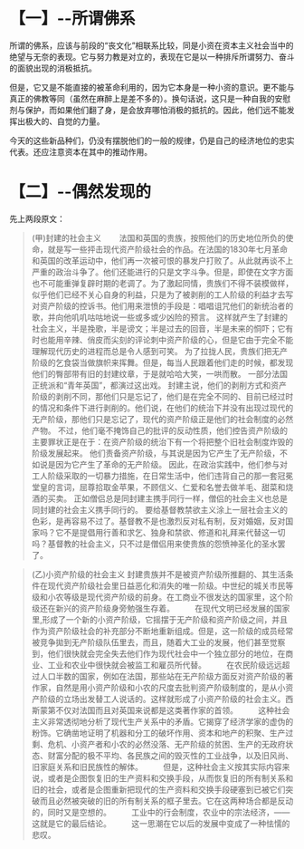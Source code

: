 # 【一】--所谓佛系

所谓的佛系，应该与前段的“丧文化”相联系比较，同是小资在资本主义社会当中的绝望与无奈的表现。它与努力教是对立的，表现在它是以一种排斥所谓努力、奋斗的面貌出现的消极抵抗。

但是，它又是不能直接的被革命利用的，因为它本身是一种小资的意识。更不能与真正的佛教等同（虽然在麻醉上是差不多的）。换句话说，这只是一种自我的安慰剂与保护，而如果他们翻了身，是会放弃哪怕消极的抵抗的。因此，他们远不能发挥出极大的、自觉的力量。

今天的这些新品种们，仍没有摆脱他们的一般的规律，仍是自己的经济地位的忠实代表。还应注意资本在其中的推动作用。

# 【二】--偶然发现的

先上两段原文：

> (甲)封建的社会主义
　　法国和英国的贵族，按照他们的历史地位所负的使命，就是写一些抨击现代资产阶级社会的作品。在法国的1830年七月革命和英国的改革运动中，他们再一次被可恨的暴发户打败了。从此就再谈不上严重的政治斗争了。他们还能进行的只是文字斗争。但是，即使在文字方面也不可能重弹复辟时期的老调了。为了激起同情，贵族们不得不装模做样，似乎他们已经不关心自身的利益，只是为了被剥削的工人阶级的利益才去写对资产阶级的控诉书。他们用来泄愤的手段是：唱唱诅咒他们的新统治者的歌，并向他叽叽咕咕地说一些或多或少凶险的预言。
  这样就产生了封建的社会主义，半是挽歌，半是谤文；半是过去的回音，半是未来的恫吓；它有时也能用辛辣、俏皮而尖刻的评论刺中资产阶级的心，但是它由于完全不能理解现代历史的进程而总是令人感到可笑。
为了拉拢人民，贵族们把无产阶级的乞食袋当做旗帜来挥舞。但是，每当人民跟着他们走的时候，都发现他们的臀部带有旧的封建纹章，于是就哈哈大笑，一哄而散。
一部分法国正统派和“青年英国”，都演过这出戏。
封建主说，他们的剥削方式和资产阶级的剥削不同，那他们只是忘记了，他们是在完全不同的、目前已经过时的情况和条件下进行剥削的。他们说，在他们的统治下并没有出现过现代的无产阶级，那他们只是忘记了，现代的资产阶级正是他们的社会制度的必然产物。
不过，他们毫不掩饰自己的批评的反动性质，他们控告资产阶级的主要罪状正是在于：在资产阶级的统治下有一个将把整个旧社会制度炸毁的阶级发展起来。
他们责备资产阶级，与其说是因为它产生了无产阶级，不如说是因为它产生了革命的无产阶级。
 因此，在政治实践中，他们参与对工人阶级采取的一切暴力措施，在日常生活中，他们违背自己的那一套冠冕堂皇的言词，屈尊拾取金苹果，不顾信义、仁爱和名誉去做羊毛、甜菜和烧酒的买卖。
正如僧侣总是同封建主携手同行一样，僧侣的社会主义也总是同封建的社会主义携手同行的。
要给基督教禁欲主义涂上一层社会主义的色彩，是再容易不过了。基督教不是也激烈反对私有制，反对婚姻，反对国家吗？它不是提倡用行善和求乞、独身和禁欲、修道和礼拜来代替这一切吗？基督教的社会主义，只不过是僧侣用来使贵族的怨愤神圣化的圣水罢了。

> (乙)小资产阶级的社会主义
    封建贵族并不是被资产阶级所推翻的、其生活条件在现代资产阶级社会里日益恶化和消失的唯一阶级。中世纪的城关市民等级和小农等级是现代资产阶级的前身。在工商业不很发达的国家里，这个阶级还在新兴的资产阶级身旁勉强生存着。
　　
  在现代文明已经发展的国家里,形成了一个新的小资产阶级，它摇摆于无产阶级和资产阶级之间，并且作为资产阶级社会的补充部分不断地重新组成。但是，这一阶级的成员经常被竞争拋到无产阶级队伍里去，而且，随着大工业的发展，他们甚至觉察到，他们很快就会完全失去他们作为现代社会中一个独立部分的地位，在商业、工业和农业中很快就会被监工和雇员所代替。
　　
  在农民阶级远远超过人口半数的国家，例如在法国，那些站在无产阶级方面反对资产阶级的著作家，自然是用小资产阶级和小农的尺度去批判资产阶级制度的，是从小资产阶级的立场出发替工人说话的。这样就形成了小资产阶级的社会主义。西斯蒙第不仅对法国而且对英国来说都是这类著作家的首领。
　　
  这种社会主义非常透彻地分析了现代生产关系中的矛盾。它揭穿了经济学家的虚伪的粉饰。它确凿地证明了机器和分工的破坏作用、资本和地产的积聚、生产过剩、危机、小资产者和小农的必然没落、无产阶级的贫困、生产的无政府状态、财富分配的极不平均、各民族之间的毁灭性的工业战争，以及旧风尚、旧家庭关系和旧民族性的解体。
　　
  但是，这种社会主义按其实际内容来说，或者是企图恢复旧的生产资料和交换手段，从而恢复旧的所有制关系和旧的社会，或者是企图重新把现代的生产资料和交换手段硬塞到已被它们突破而且必然被突破的旧的所有制关系的框子里去。它在这两种场合都是反动的，同时又是空想的。
　　
  工业中的行会制度，农业中的宗法经济，——这就是它的最后结论。
　　
  这一思潮在它以后的发展中变成了一种怯懦的悲叹。

